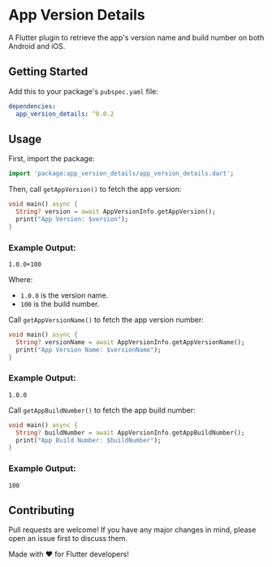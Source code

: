 # App Version Details

A Flutter plugin to retrieve the app's version name and build number on both Android and iOS.

## Getting Started

Add this to your package's `pubspec.yaml` file:

```yaml
dependencies:
  app_version_details: ^0.0.2
```

## Usage

First, import the package:

```dart
import 'package:app_version_details/app_version_details.dart';
```

Then, call `getAppVersion()` to fetch the app version:

```dart
void main() async {
  String? version = await AppVersionInfo.getAppVersion();
  print("App Version: $version");
}
```
### Example Output:
```
1.0.0+100
```
Where:
- `1.0.0` is the version name.
- `100` is the build number.

Call `getAppVersionName()` to fetch the app version number:

```dart
void main() async {
  String? versionName = await AppVersionInfo.getAppVersionName();
  print("App Version Name: $versionName");
}
```
### Example Output:
```
1.0.0
```

Call `getAppBuildNumber()` to fetch the app build number:

```dart
void main() async {
  String? buildNumber = await AppVersionInfo.getAppBuildNumber();
  print("App Build Number: $buildNumber");
}
```

### Example Output:
```
100
```

## Contributing

Pull requests are welcome! If you have any major changes in mind, please open an issue first to discuss them.


Made with ❤️ for Flutter developers!